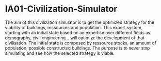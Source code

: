 # IA01-Civilization-Simulator

The aim of this civilization simulator is to get the optimized strategy for the viability of buildings, ressources and population.
This expert system, starting with an initial state based on an expertise over different fields as demography, civil engineering .. will optimize the development of that civilisation.
The initial state is composed by ressource stocks, an amount of population, possible constructed buildings.
The purpose is to never stop simulating and see how the selected strategy is viable.

